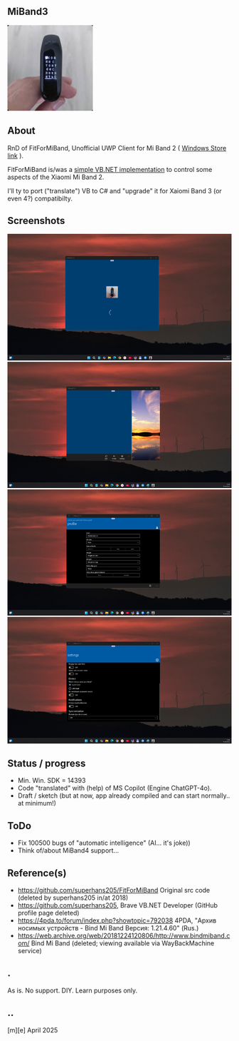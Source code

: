 ## MiBand3
![Logo](Images/logo.png)

## About 
RnD of FitForMiBand, Unofficial UWP Client for Mi Band 2 ( [Windows Store link](https://apps.microsoft.com/detail/9p9p4lqh99c7?hl=ru-RU&gl=RU)  ).

FitForMiBand is/was a [simple VB.NET implementation](https://github.com/AL3X1/FitForMiBand) to control some aspects of the Xiaomi Mi Band 2. 
 
I'll ty to port ("translate") VB to C# and "upgrade" it for Xaiomi Band 3 (or even 4?) compatibilty.

## Screenshots
![W11](Images/sshot01.png)
![W11](Images/sshot02.png)
![W11](Images/sshot03.png)
![W11](Images/sshot04.png)


## Status / progress
- Min. Win. SDK = 14393
- Code "translated" with (help) of MS Copilot (Engine ChatGPT-4o).
- Draft / sketch (but at now, app already compiled and can start normally.. at minimum!)


## ToDo
- Fix 100500 bugs of "automatic intelligence" (AI... it's joke))
- Think of/about MiBand4 support...

## Reference(s)
- https://github.com/superhans205/FitForMiBand Original src code (deleted by superhans205 in/at 2018)
- https://github.com/superhans205, Brave VB.NET Developer (GitHub profile page deleted)
- https://4pda.to/forum/index.php?showtopic=792038 4PDA, "Архив носимых устройств - Bind Mi Band Версия: 1.21.4.60" (Rus.)
- https://web.archive.org/web/20181224120806/http://www.bindmiband.com/ Bind Mi Band (deleted; viewing available via WayBackMachine service)

## .
As is. No support. DIY. Learn purposes only.

## ..
[m][e] April 2025